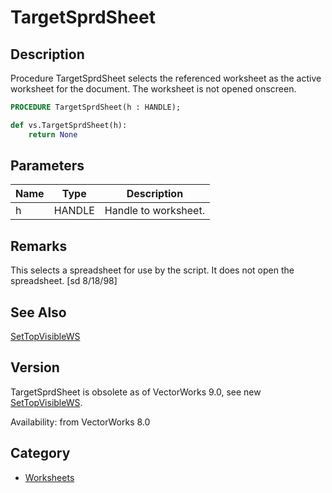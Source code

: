 # TargetSprdSheet

## Description
Procedure TargetSprdSheet selects the referenced worksheet as the active worksheet for the document. The worksheet is not opened onscreen.

```pascal
PROCEDURE TargetSprdSheet(h : HANDLE);
```

```python
def vs.TargetSprdSheet(h):
    return None
```

## Parameters
|Name|Type|Description|
|---|---|---|
|h|HANDLE|Handle to worksheet.|

## Remarks
This selects a spreadsheet for use by the script.  It does not open the spreadsheet. [sd 8/18/98]

## See Also
[SetTopVisibleWS](SetTopVisibleWS.md)

## Version
TargetSprdSheet is obsolete as of VectorWorks 9.0, see new [ SetTopVisibleWS](SetTopVisibleWS.md).

Availability: from VectorWorks 8.0

## Category
* [Worksheets](../Categories/Worksheets.md)
